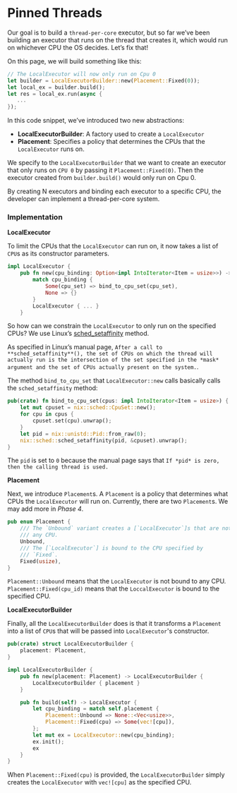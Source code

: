 # Pinned Threads

Our goal is to build a `thread-per-core` executor, but so far we’ve been building an executor that runs on the thread that creates it, which would run on whichever CPU the OS decides. Let’s fix that!

On this page, we will build something like this:

```rust
// The LocalExecutor will now only run on Cpu 0
let builder = LocalExecutorBuilder::new(Placement::Fixed(0));
let local_ex = builder.build();
let res = local_ex.run(async {
   ...
});
```

In this code snippet, we’ve introduced two new abstractions:

- **LocalExecutorBuilder**: A factory used to create a `LocalExecutor`
- **Placement**: Specifies a policy that determines the CPUs that the `LocalExecutor` runs on.

We specify to the `LocalExecutorBuilder` that we want to create an executor that only runs on `CPU 0` by passing it `Placement::Fixed(0)`. Then the executor created from `builder.build()` would only run on Cpu 0.

By creating N executors and binding each executor to a specific CPU, the developer can implement a thread-per-core system.

### Implementation

**LocalExecutor**

To limit the CPUs that the `LocalExecutor` can run on, it now takes a list of `CPU`s as its constructor parameters.

```rust
impl LocalExecutor {
    pub fn new(cpu_binding: Option<impl IntoIterator<Item = usize>>) -> Self {
        match cpu_binding {
            Some(cpu_set) => bind_to_cpu_set(cpu_set),
            None => {}
        }
        LocalExecutor { ... }
    }
```

So how can we constrain the `LocalExecutor` to only run on the specified CPUs? We use Linux’s [sched_setaffinity](https://man7.org/linux/man-pages/man2/sched_setaffinity.2.html) method.

As specified in Linux’s manual page, `After a call to **sched_setaffinity**(), the set of CPUs on which the thread will actually run is the intersection of the set specified in the *mask* argument and the set of CPUs actually present on the system.`.

The method `bind_to_cpu_set` that `LocalExecutor::new` calls basically calls the `sched_setaffinity` method:

```rust
pub(crate) fn bind_to_cpu_set(cpus: impl IntoIterator<Item = usize>) {
    let mut cpuset = nix::sched::CpuSet::new();
    for cpu in cpus {
        cpuset.set(cpu).unwrap();
    }
    let pid = nix::unistd::Pid::from_raw(0);
    nix::sched::sched_setaffinity(pid, &cpuset).unwrap();
}
```

The `pid` is set to `0` because the manual page says that `If *pid* is zero, then the calling thread is used.`

**Placement**

Next, we introduce `Placement`s. A `Placement` is a policy that determines what CPUs the `LocalExecutor` will run on. Currently, there are two `Placement`s. We may add more in *Phase 4*.

```rust
pub enum Placement {
    /// The `Unbound` variant creates a [`LocalExecutor`]s that are not bound to
    /// any CPU.
    Unbound,
    /// The [`LocalExecutor`] is bound to the CPU specified by
    /// `Fixed`.
    Fixed(usize),
}
```

`Placement::Unbound` means that the `LocalExecutor` is not bound to any CPU. `Placement::Fixed(cpu_id)` means that the `LoccalExecutor` is bound to the specified CPU.

**LocalExecutorBuilder**

Finally, all the `LocalExecutorBuilder` does is that it transforms a `Placement` into a list of `CPU`s that will be passed into `LocalExecutor`'s constructor.

```rust
pub(crate) struct LocalExecutorBuilder {
    placement: Placement,
}

impl LocalExecutorBuilder {
    pub fn new(placement: Placement) -> LocalExecutorBuilder {
        LocalExecutorBuilder { placement }
    }

    pub fn build(self) -> LocalExecutor {
        let cpu_binding = match self.placement {
            Placement::Unbound => None::<Vec<usize>>,
            Placement::Fixed(cpu) => Some(vec![cpu]),
        };
        let mut ex = LocalExecutor::new(cpu_binding);
        ex.init();
        ex
    }
}
```

When `Placement::Fixed(cpu)` is provided, the `LocalExecutorBuilder` simply creates the `LocalExecutor` with `vec![cpu]` as the specified CPU.
